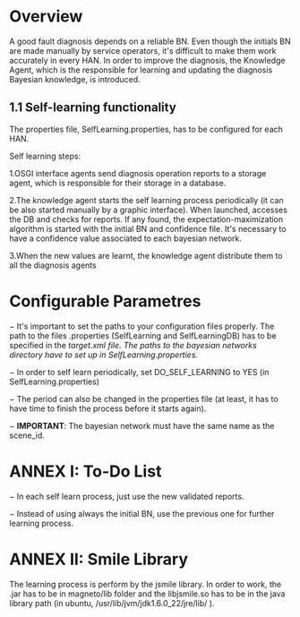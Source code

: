 # Overview #
A good fault diagnosis depends on a reliable BN. Even though the initials BN are made manually
by service operators, it's difficult to make them work accurately in every HAN. In order to improve
the diagnosis, the Knowledge Agent, which is the responsible for learning and updating the
diagnosis Bayesian knowledge, is introduced.



## 1.1 Self-learning functionality ##

The properties file, SelfLearning.properties, has to be configured for each HAN.

Self learning steps:

1.OSGI interface agents send diagnosis operation reports to a storage agent,
which is responsible for their storage in a database.

2.The knowledge agent starts the self learning process periodically (it can be
also started manually by a graphic interface). When launched, accesses the DB and
checks for reports. If any found, the expectation-maximization algorithm is started
with the initial BN and confidence file. It's necessary to have a confidence value
associated to each bayesian network.

3.When the new values are learnt, the knowledge agent distribute them to all
the diagnosis agents



# Configurable Parametres #

− It's important to set the paths to your configuration files properly. The path to
the files .properties (SelfLearning and SelfLearningDB) has to be specified in the
_target.xml file. The paths to the bayesian networks directory have to set up in
SelfLearning.properties._

− In order to self learn periodically, set DO\_SELF\_LEARNING to YES (in
SelfLearning.properties)

− The period can also be changed in the properties file (at least, it has to have time to
finish the process before it starts again).

− **IMPORTANT**: The bayesian network must have the same name as the scene\_id.



# ANNEX I: To-Do List #

− In each self learn process, just use the new validated reports.

− Instead of using always the initial BN, use the previous one for further learning
process.



# ANNEX II: Smile Library #

The learning process is perform by the jsmile library. In order to work, the .jar has to be
in magneto/lib folder and the libjsmile.so has to be in the java library path (in ubuntu,
/usr/lib/jvm/jdk1.6.0\_22/jre/lib/ ).